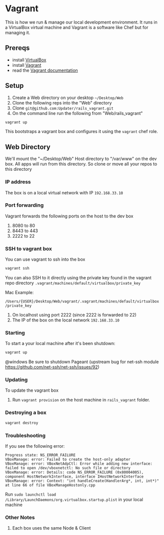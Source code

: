 # Vagrant 
This is how we run & manage our local development environment. It runs in a VirtualBox virtual machine and Vagrant is a software like Chef but for managing it.

## Prereqs
* install [VirtualBox](https://www.virtualbox.org/wiki/Downloads) 
* install [Vagrant](http://www.vagrantup.com/downloads.html)
* read the [Vagrant documentation](http://docs.vagrantup.com/v2/)


## Setup
1. Create a Web directory on your desktop `~/Desktop/Web`
2. Clone the following reps into the "Web" directory
3. Clone `git@github.com:Updater/rails_vagrant.git`
4. On the command line run the following from "Web/rails_vagrant"

```bash
vagrant up
```
This bootstraps a vagrant box and configures it using the `vagrant` chef role.

## Web Directory
We'll mount the "~/Desktop/Web" Host directory to "/var/www" on the dev box. All apps will run from this directory. So clone or move all your repos to this directory


### IP address
The box is on a local virtual network with IP `192.168.33.10`

### Port forwarding
Vagrant forwards the following ports on the host to the dev box

1. 8080 to 80
2. 8443 to 443
3. 2222 to 22


### SSH to vagrant box
You can use vagrant to ssh into the box
```bash
vagrant ssh
```
You can also SSH to it directly using the private key found in the vagrant repo directory `.vagrant/machines/default/virtualbox/private_key`

Mac Example:

`/Users/{USER}/Desktop/Web/vagrant/.vagrant/machines/default/virtualbox/private_key`

1. On localhost using port 2222 (since 2222 is forwarded to 22)
2. The IP of the box on the local network `192.168.33.10`


### Starting
To start a your local machine after it's been shutdown:

```bash
vagrant up
```
@windows Be sure to shutdown Pageant (upstream bug for net-ssh module https://github.com/net-ssh/net-ssh/issues/92)

### Updating
To update the vagrant box
1. Run `vagrant provision` on the host machine in `rails_vagrant` folder.

### Destroying a box
```bash
vagrant destroy
```


### Troubleshooting

If you see the following error:
```
Progress state: NS_ERROR_FAILURE
VBoxManage: error: Failed to create the host-only adapter
VBoxManage: error: VBoxNetAdpCtl: Error while adding new interface: failed to open /dev/vboxnetctl: No such file or directory
VBoxManage: error: Details: code NS_ERROR_FAILURE (0x80004005), component HostNetworkInterface, interface IHostNetworkInterface
VBoxManage: error: Context: "int handleCreate(HandlerArg*, int, int*)" at line 66 of file VBoxManageHostonly.cpp
```
Run `sudo launchctl load /Library/LaunchDaemons/org.virtualbox.startup.plist` in your local machine

### Other Notes

1. Each box uses the same Node & Client

